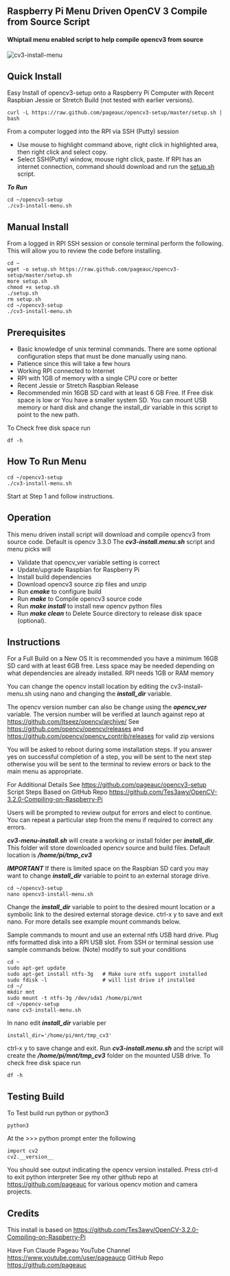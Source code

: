 ## Raspberry Pi Menu Driven OpenCV 3 Compile from Source Script
#### Whiptail menu enabled script to help compile opencv3 from source

![cv3-install-menu](https://github.com/pageauc/opencv3-setup/blob/master/menu.png)

## Quick Install
Easy Install of opencv3-setup onto a Raspberry Pi Computer with Recent
Raspbian Jessie or Stretch Build (not tested with earlier versions).

    curl -L https://raw.github.com/pageauc/opencv3-setup/master/setup.sh | bash

From a computer logged into the RPI via SSH (Putty) session
* Use mouse to highlight command above, right click in highlighted area,
then right click and select copy.
* Select SSH(Putty) window, mouse right click, paste. If RPI has an internet
 connection, command should download and run the [setup.sh](https://github.com/pageauc/opencv3-setup/blob/master/setup.sh) script.

***To Run***

    cd ~/opencv3-setup
    ./cv3-install-menu.sh

## Manual Install
From a logged in RPI SSH session or console terminal perform the following.
This will allow you to review the code before installing.

    cd ~
    wget -o setup.sh https://raw.github.com/pageauc/opencv3-setup/master/setup.sh
    more setup.sh
    chmod +x setup.sh
    ./setup.sh
    rm setup.sh
    cd ~/opencv3-setup
    ./cv3-install-menu.sh

## Prerequisites

* Basic knowledge of unix terminal commands.
There are some optional configuration steps that
must be done manually using nano.
* Patience since this will take a few hours
* Working RPI connected to Internet
* RPI with 1GB of memory with a single CPU core or better
* Recent Jessie or Stretch Raspbian Release
* Recommended min 16GB SD card with at least 6 GB Free.
If Free disk space is low or You have a smaller system SD.
You can mount USB memory or hard disk and change the
install_dir variable in this script to point to the new path.

To Check free disk space run

    df -h

## How To Run Menu

    cd ~/opencv3-setup
    ./cv3-install-menu.sh

Start at Step 1 and follow instructions.

## Operation
This menu driven install script will download and
compile opencv3 from source code. Default is opencv 3.3.0
The ***cv3-install.menu.sh*** script and menu picks will

* Validate that opencv_ver variable setting is correct
* Update/upgrade Raspbian for Raspberry Pi
* Install build dependencies
* Download opencv3 source zip files and unzip
* Run ***cmake*** to configure build
* Run ***make*** to Compile opencv3 source code
* Run ***make install*** to install new opencv python files
* Run ***make clean*** to Delete Source directory to release disk space (optional).

## Instructions
For a Full Build on a New OS
It is recommended you have a minimum 16GB SD card with at least 6GB free.
Less space may be needed depending on what dependencies are already
installed. RPI needs 1GB or RAM memory

You can change the opencv install location by editing
the cv3-install-menu.sh using nano and changing the
***install_dir*** variable.

The opencv version number can also be change using the
***opencv_ver*** variable.  The version number will be verified at launch
against repo at https://github.com/Itseez/opencv/archive/
See  https://github.com/opencv/opencv/releases
and https://github.com/opencv/opencv_contrib/releases for valid zip versions

You will be asked to reboot during some installation steps.
If you answer yes on successful completion of a step, you will be
sent to the next step otherwise you will be sent to the terminal
to review errors or back to the main menu as appropriate.

For Additional Details See https://github.com/pageauc/opencv3-setup
Script Steps Based on GitHub Repo
https://github.com/Tes3awy/OpenCV-3.2.0-Compiling-on-Raspberry-Pi

Users will be prompted to review output for errors and elect to continue.  You can repeat a
particular step from the menu if required to correct any errors.

***cv3-menu-install.sh*** will create a working or install folder per
***install_dir***. This folder will store downloaded opencv source
and build files. Default location is ***/home/pi/tmp_cv3***

***IMPORTANT*** If there is limited space on the Raspbian SD card
you may want to change ***install_dir*** variable to point to
an external storage drive.

    cd ~/opencv3-setup
    nano opencv3-install-menu.sh

Change the ***install_dir*** variable to point to the desired mount location
or a symbolic link to the desired external storage device. ctrl-x y to save
and exit nano. For more details see example mount commands below.

Sample commands to mount and use an external ntfs USB hard drive.
Plug ntfs formatted disk into a RPI USB slot.  From SSH or terminal session
use sample commands below. (Note) modify to suit your conditions

    cd ~
    sudo apt-get update
    sudo apt-get install ntfs-3g   # Make sure ntfs support installed
    sudo fdisk -l                  # will list drive if installed
    cd ~/
    mkdir mnt
    sudo mount -t ntfs-3g /dev/sda1 /home/pi/mnt
    cd ~/opencv-setup
    nano cv3-install-menu.sh

In nano edit ***install_dir*** variable per

    install_dir='/home/pi/mnt/tmp_cv3'

ctrl-x y to save change and exit. Run ***cv3-install.menu.sh***
and the script will create the ***/home/pi/mnt/tmp_cv3*** folder
on the mounted USB drive. To check free disk space run

    df -h

## Testing Build
To Test build run python or python3

    python3

At the >>> python prompt enter the following

    import cv2
    cv2.__version__

You should see output indicating the opencv version installed.
Press ctrl-d to exit python interpreter
See my other github repo at https://github.com/pageauc
for various opencv motion and camera projects.

## Credits
This install is based on
https://github.com/Tes3awy/OpenCV-3.2.0-Compiling-on-Raspberry-Pi

Have Fun
Claude Pageau
YouTube Channel https://www.youtube.com/user/pageaucp
GitHub Repo https://github.com/pageauc

